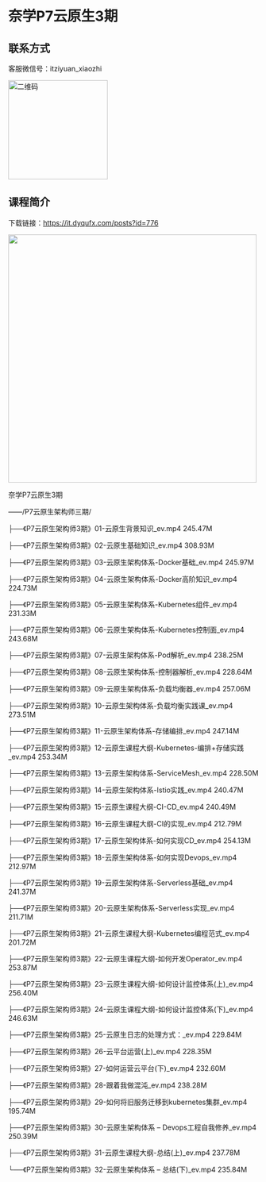 # 奈学P7云原生3期

## 联系方式

客服微信号：itziyuan_xiaozhi

<img src="https://ziyuanyun.oss-cn-guangzhou.aliyuncs.com/common/20240614073449/666b82192834a.jpg" width="200" height="200" alt="二维码">

## 课程简介

下载链接：https://it.dyqufx.com/posts?id=776

<img src="https://ziyuanyun.oss-cn-guangzhou.aliyuncs.com/yun/20240515152310/664462de53803.jpg" width="500" alt="">

  奈学P7云原生3期



 ——/P7云原生架构师三期/

 ├──《P7云原生架构师3期》01-云原生背景知识_ev.mp4 245.47M

 ├──《P7云原生架构师3期》02-云原生基础知识_ev.mp4 308.93M

 ├──《P7云原生架构师3期》03-云原生架构体系-Docker基础_ev.mp4 245.97M

 ├──《P7云原生架构师3期》04-云原生架构体系-Docker高阶知识_ev.mp4 224.73M

 ├──《P7云原生架构师3期》05-云原生架构体系-Kubernetes组件_ev.mp4 231.33M

 ├──《P7云原生架构师3期》06-云原生架构体系-Kubernetes控制面_ev.mp4 243.68M

 ├──《P7云原生架构师3期》07-云原生架构体系-Pod解析_ev.mp4 238.25M

 ├──《P7云原生架构师3期》08-云原生架构体系-控制器解析_ev.mp4 228.64M

 ├──《P7云原生架构师3期》09-云原生架构体系-负载均衡器_ev.mp4 257.06M

 ├──《P7云原生架构师3期》10-云原生架构体系-负载均衡实践课_ev.mp4 273.51M

 ├──《P7云原生架构师3期》11-云原生架构体系-存储编排_ev.mp4 247.14M

 ├──《P7云原生架构师3期》12-云原生课程大纲-Kubernetes-编排+存储实践_ev.mp4 253.34M

 ├──《P7云原生架构师3期》13-云原生架构体系-ServiceMesh_ev.mp4 228.50M

 ├──《P7云原生架构师3期》14-云原生架构体系-Istio实践_ev.mp4 240.47M

 ├──《P7云原生架构师3期》15-云原生课程大纲-CI-CD_ev.mp4 240.49M

 ├──《P7云原生架构师3期》16-云原生课程大纲-CI的实现_ev.mp4 212.79M

 ├──《P7云原生架构师3期》17-云原生架构体系-如何实现CD_ev.mp4 254.13M

 ├──《P7云原生架构师3期》18-云原生架构体系-如何实现Devops_ev.mp4 212.97M

 ├──《P7云原生架构师3期》19-云原生架构体系-Serverless基础_ev.mp4 241.37M

 ├──《P7云原生架构师3期》20-云原生架构体系-Serverless实现_ev.mp4 211.71M

 ├──《P7云原生架构师3期》21-云原生课程大纲-Kubernetes编程范式_ev.mp4 201.72M

 ├──《P7云原生架构师3期》22-云原生课程大纲-如何开发Operator_ev.mp4 253.87M

 ├──《P7云原生架构师3期》23-云原生课程大纲-如何设计监控体系(上)_ev.mp4 256.40M

 ├──《P7云原生架构师3期》24-云原生课程大纲-如何设计监控体系(下)_ev.mp4 246.63M

 ├──《P7云原生架构师3期》25-云原生日志的处理方式：_ev.mp4 229.84M

 ├──《P7云原生架构师3期》26-云平台运营(上)_ev.mp4 228.35M

 ├──《P7云原生架构师3期》27-如何运营云平台(下)_ev.mp4 232.60M

 ├──《P7云原生架构师3期》28-跟着我做混沌_ev.mp4 238.28M

 ├──《P7云原生架构师3期》29-如何将旧服务迁移到kubernetes集群_ev.mp4 195.74M

 ├──《P7云原生架构师3期》30-云原生架构体系 – Devops工程自我修养_ev.mp4 250.39M

 ├──《P7云原生架构师3期》31-云原生课程大纲-总结(上)_ev.mp4 237.78M

 └──《P7云原生架构师3期》32-云原生架构体系 – 总结(下)_ev.mp4 235.84M

  